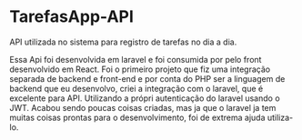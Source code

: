 # TarefasApp-API
API utilizada no sistema para registro de tarefas no dia a dia.

Essa Api foi desenvolvida em laravel e foi consumida por pelo front desenvolvido em React. Foi o primeiro projeto que fiz uma integração separada de backend e front-end e por conta do PHP ser a linguagem de backend que eu desenvolvo, criei a integração com o laravel, que é excelente para API. Utilizando a própri autenticação do laravel usando o JWT. Acabou sendo poucas coisas criadas, mas ja que o laravel ja tem muitas coisas prontas para o desenvolvimento, foi de extrema ajuda utiliza-lo.
